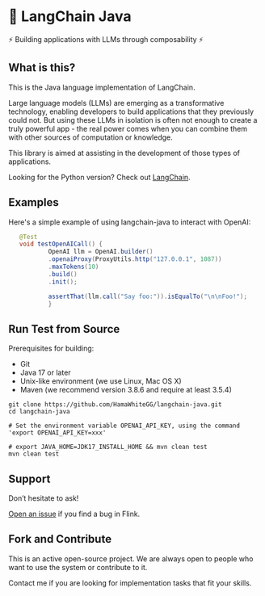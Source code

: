 # 🦜️ LangChain Java

⚡ Building applications with LLMs through composability ⚡
 
 ## What is this?
 
This is the Java language implementation of LangChain.

Large language models (LLMs) are emerging as a transformative technology, enabling developers to build applications that they previously could not. But using these LLMs in isolation is often not enough to create a truly powerful app - the real power comes when you can combine them with other sources of computation or knowledge.

This library is aimed at assisting in the development of those types of applications.

Looking for the Python version? Check out [LangChain](https://github.com/hwchase17/langchain).
 
 ## Examples
Here's a simple example of using langchain-java to interact with OpenAI:
 
 ```java
    @Test
    void testOpenAICall() {
            OpenAI llm = OpenAI.builder()
            .openaiProxy(ProxyUtils.http("127.0.0.1", 1087))
            .maxTokens(10)
            .build()
            .init();

            assertThat(llm.call("Say foo:")).isEqualTo("\n\nFoo!");
            }
 ```
 
## Run Test from Source
Prerequisites for building:
* Git
* Java 17 or later
* Unix-like environment (we use Linux, Mac OS X)
* Maven (we recommend version 3.8.6 and require at least 3.5.4)

```
git clone https://github.com/HamaWhiteGG/langchain-java.git
cd langchain-java

# Set the environment variable OPENAI_API_KEY, using the command 'export OPENAI_API_KEY=xxx'

# export JAVA_HOME=JDK17_INSTALL_HOME && mvn clean test
mvn clean test
```

## Support
Don’t hesitate to ask!

[Open an issue](https://github.com/HamaWhiteGG/langchain-java/issues) if you find a bug in Flink.


## Fork and Contribute
This is an active open-source project. We are always open to people who want to use the system or contribute to it.

Contact me if you are looking for implementation tasks that fit your skills.


